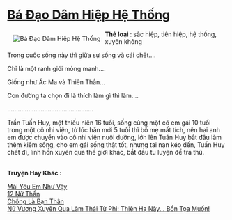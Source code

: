 <a href="https://utruyen.com/truyen/ba-dao-dam-hiep-he-thong/17357/" title="Bá Đạo Dâm Hiệp Hệ Thống"><h1>Bá Đạo Dâm Hiệp Hệ Thống</h1></a><div style="display:table"><img align="right" style="float: left; padding: 10px;" src="https://utruyen.com/images/story/200x260/ba-dao-dam-hiep-he-thong.jpg" alt="Bá Đạo Dâm Hiệp Hệ Thống"><b>Thẻ loại </b>: sắc hiệp, tiên hiệp, hệ thống, xuyên không <p></p>Trong cuốc sống này thì giữa sự sống và cái chết....<p></p>Chỉ là một ranh giới mỏng manh....<p></p>Giống như Ác Ma và Thiên Thần...<p></p>Con đường ta chọn đi là thích làm gì thì làm....<p></p>.................................................<p></p>Trần Tuấn Huy, một thiếu niên 16 tuổi, sống cùng một cô em gái 10 tuổi trong một cô nhi viện, từ lúc hắn mới 5 tuổi thì bố mẹ mất tích, nên hai anh em được chuyển vào cô nhi viện nuôi dưỡng, lớn lên Tuấn Huy bắt đầu làm thêm kiếm sống, cho em gái sống thật tốt, nhưng tai nạn kéo đến, Tuấn Huy chết đi, linh hồn xuyên qua thế giới khác, bắt đầu tu luyện để trả thù.</div><p><br><b>Truyện Hay Khác :</b></p><a href="https://utruyen.com/truyen/mai-yeu-em-nhu-vay/17120/" alt="Mãi Yêu Em Như Vậy">Mãi Yêu Em Như Vậy</a><br/><a href="https://github.com/quanluxury/ngontinhhot/tree/master/truyenhay/16202/" alt="12 Nữ Thần">12 Nữ Thần</a><br/><a href="https://github.com/quanluxury/ngontinhhot/tree/master/truyenhay/19026/" alt="Chồng Là Bạn Thân">Chồng Là Bạn Thân</a><br/><a href="https://github.com/quanluxury/ngontinhhot/tree/master/truyenhay/16808/" alt="Nữ Vương Xuyên Qua Làm Thái Tử Phi: Thiên Hạ Này... Bổn Tọa Muốn!">Nữ Vương Xuyên Qua Làm Thái Tử Phi: Thiên Hạ Này... Bổn Tọa Muốn!</a><br/>